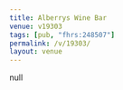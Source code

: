 ```yaml
---
title: Alberrys Wine Bar
venue: v19303
tags: [pub, "fhrs:248507"]
permalink: /v/19303/
layout: venue
---
```

null